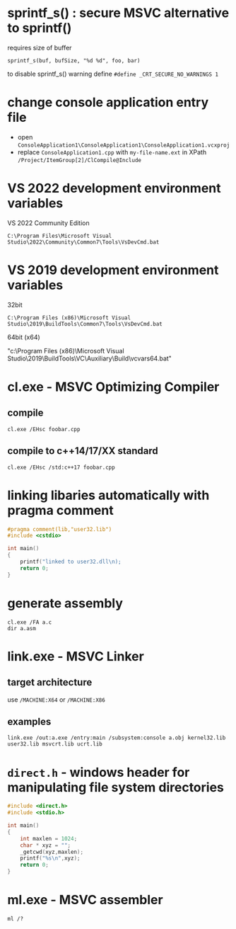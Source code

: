 # sprintf_s() : secure MSVC alternative to sprintf()

requires size of buffer

`sprintf_s(buf, bufSize, "%d %d", foo, bar)`

to disable sprintf_s() warning define `#define _CRT_SECURE_NO_WARNINGS 1`

# change console application entry file

- open `ConsoleApplication1\ConsoleApplication1\ConsoleApplication1.vcxproj`
- replace `ConsoleApplication1.cpp` with `my-file-name.ext` in XPath `/Project/ItemGroup[2]/ClCompile@Include`

# VS 2022 development environment variables

VS 2022 Community Edition

`C:\Program Files\Microsoft Visual Studio\2022\Community\Common7\Tools\VsDevCmd.bat`

# VS 2019 development environment variables

32bit

`C:\Program Files (x86)\Microsoft Visual Studio\2019\BuildTools\Common7\Tools\VsDevCmd.bat`

64bit (x64)

"c:\Program Files (x86)\Microsoft Visual Studio\2019\BuildTools\VC\Auxiliary\Build\vcvars64.bat"

# cl.exe - MSVC Optimizing Compiler

## compile

`cl.exe /EHsc foobar.cpp`

## compile to c++14/17/XX standard

`cl.exe /EHsc /std:c++17 foobar.cpp`

# linking libaries automatically with pragma comment

```c++
#pragma comment(lib,"user32.lib")
#include <cstdio>

int main()
{
	printf("linked to user32.dll\n);
	return 0;
}

```

# generate assembly

```
cl.exe /FA a.c
dir a.asm
```

# link.exe - MSVC Linker

## target architecture

use `/MACHINE:X64` or `/MACHINE:X86`

## examples

`link.exe /out:a.exe /entry:main /subsystem:console a.obj kernel32.lib user32.lib msvcrt.lib ucrt.lib`

# `direct.h` - windows header for manipulating file system directories

```c
#include <direct.h>
#include <stdio.h>

int main()
{
	int maxlen = 1024;
	char * xyz = "";
	_getcwd(xyz,maxlen);
	printf("%s\n",xyz);
	return 0;
}
```

# ml.exe - MSVC assembler

`ml /?`
